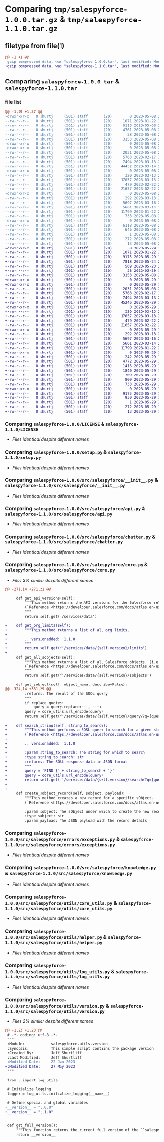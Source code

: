 # Comparing `tmp/salespyforce-1.0.0.tar.gz` & `tmp/salespyforce-1.1.0.tar.gz`

## filetype from file(1)

```diff
@@ -1 +1 @@
-gzip compressed data, was "salespyforce-1.0.0.tar", last modified: Mon May  8 21:43:05 2023, max compression
+gzip compressed data, was "salespyforce-1.1.0.tar", last modified: Mon May 29 19:57:38 2023, max compression
```

## Comparing `salespyforce-1.0.0.tar` & `salespyforce-1.1.0.tar`

### file list

```diff
@@ -1,29 +1,37 @@
-drwxr-xr-x   0 shurtj     (501) staff       (20)        0 2023-05-08 21:43:05.329912 salespyforce-1.0.0/
--rw-r--r--   0 shurtj     (501) staff       (20)     1071 2023-01-22 19:54:55.000000 salespyforce-1.0.0/LICENSE
--rw-r--r--   0 shurtj     (501) staff       (20)     6118 2023-05-08 21:43:05.329493 salespyforce-1.0.0/PKG-INFO
--rw-r--r--   0 shurtj     (501) staff       (20)     4761 2023-05-08 21:38:49.000000 salespyforce-1.0.0/README.md
--rw-r--r--   0 shurtj     (501) staff       (20)       38 2023-05-08 21:43:05.330028 salespyforce-1.0.0/setup.cfg
--rw-r--r--   0 shurtj     (501) staff       (20)     3153 2023-05-08 21:41:53.000000 salespyforce-1.0.0/setup.py
-drwxr-xr-x   0 shurtj     (501) staff       (20)        0 2023-05-08 21:43:05.305652 salespyforce-1.0.0/src/
-drwxr-xr-x   0 shurtj     (501) staff       (20)        0 2023-05-08 21:43:05.314649 salespyforce-1.0.0/src/salespyforce/
--rw-r--r--   0 shurtj     (501) staff       (20)     2031 2023-05-08 21:19:50.000000 salespyforce-1.0.0/src/salespyforce/__init__.py
--rw-r--r--   0 shurtj     (501) staff       (20)     5763 2023-02-17 19:12:52.000000 salespyforce-1.0.0/src/salespyforce/api.py
--rw-r--r--   0 shurtj     (501) staff       (20)     7494 2023-03-13 21:18:18.000000 salespyforce-1.0.0/src/salespyforce/chatter.py
--rw-r--r--   0 shurtj     (501) staff       (20)    44432 2023-03-14 20:25:38.000000 salespyforce-1.0.0/src/salespyforce/core.py
-drwxr-xr-x   0 shurtj     (501) staff       (20)        0 2023-05-08 21:43:05.324116 salespyforce-1.0.0/src/salespyforce/errors/
--rw-r--r--   0 shurtj     (501) staff       (20)      320 2023-03-13 21:37:03.000000 salespyforce-1.0.0/src/salespyforce/errors/__init__.py
--rw-r--r--   0 shurtj     (501) staff       (20)    17057 2023-03-13 21:39:59.000000 salespyforce-1.0.0/src/salespyforce/errors/exceptions.py
--rw-r--r--   0 shurtj     (501) staff       (20)      479 2023-02-22 22:06:11.000000 salespyforce-1.0.0/src/salespyforce/errors/handlers.py
--rw-r--r--   0 shurtj     (501) staff       (20)    21657 2023-02-22 22:09:03.000000 salespyforce-1.0.0/src/salespyforce/knowledge.py
-drwxr-xr-x   0 shurtj     (501) staff       (20)        0 2023-05-08 21:43:05.328976 salespyforce-1.0.0/src/salespyforce/utils/
--rw-r--r--   0 shurtj     (501) staff       (20)      292 2023-03-13 21:51:57.000000 salespyforce-1.0.0/src/salespyforce/utils/__init__.py
--rw-r--r--   0 shurtj     (501) staff       (20)     5697 2023-03-16 21:08:51.000000 salespyforce-1.0.0/src/salespyforce/utils/core_utils.py
--rw-r--r--   0 shurtj     (501) staff       (20)     5661 2023-03-14 20:43:01.000000 salespyforce-1.0.0/src/salespyforce/utils/helper.py
--rw-r--r--   0 shurtj     (501) staff       (20)    11799 2023-01-22 21:52:54.000000 salespyforce-1.0.0/src/salespyforce/utils/log_utils.py
--rw-r--r--   0 shurtj     (501) staff       (20)      733 2023-05-08 21:39:27.000000 salespyforce-1.0.0/src/salespyforce/utils/version.py
-drwxr-xr-x   0 shurtj     (501) staff       (20)        0 2023-05-08 21:43:05.319036 salespyforce-1.0.0/src/salespyforce.egg-info/
--rw-r--r--   0 shurtj     (501) staff       (20)     6118 2023-05-08 21:43:05.000000 salespyforce-1.0.0/src/salespyforce.egg-info/PKG-INFO
--rw-r--r--   0 shurtj     (501) staff       (20)      646 2023-05-08 21:43:05.000000 salespyforce-1.0.0/src/salespyforce.egg-info/SOURCES.txt
--rw-r--r--   0 shurtj     (501) staff       (20)        1 2023-05-08 21:43:05.000000 salespyforce-1.0.0/src/salespyforce.egg-info/dependency_links.txt
--rw-r--r--   0 shurtj     (501) staff       (20)      272 2023-05-08 21:43:05.000000 salespyforce-1.0.0/src/salespyforce.egg-info/requires.txt
--rw-r--r--   0 shurtj     (501) staff       (20)       13 2023-05-08 21:43:05.000000 salespyforce-1.0.0/src/salespyforce.egg-info/top_level.txt
+drwxr-xr-x   0 shurtj     (501) staff       (20)        0 2023-05-29 19:57:38.447479 salespyforce-1.1.0/
+-rw-r--r--   0 shurtj     (501) staff       (20)     1071 2023-01-22 19:54:55.000000 salespyforce-1.1.0/LICENSE
+-rw-r--r--   0 shurtj     (501) staff       (20)     9175 2023-05-29 19:57:38.446785 salespyforce-1.1.0/PKG-INFO
+-rw-r--r--   0 shurtj     (501) staff       (20)     7818 2023-05-24 20:39:33.000000 salespyforce-1.1.0/README.md
+-rw-r--r--   0 shurtj     (501) staff       (20)      569 2023-05-23 21:22:33.000000 salespyforce-1.1.0/pyproject.toml
+-rw-r--r--   0 shurtj     (501) staff       (20)       38 2023-05-29 19:57:38.447782 salespyforce-1.1.0/setup.cfg
+-rw-r--r--   0 shurtj     (501) staff       (20)     3153 2023-05-08 21:41:53.000000 salespyforce-1.1.0/setup.py
+drwxr-xr-x   0 shurtj     (501) staff       (20)        0 2023-05-29 19:57:38.415876 salespyforce-1.1.0/src/
+drwxr-xr-x   0 shurtj     (501) staff       (20)        0 2023-05-29 19:57:38.423567 salespyforce-1.1.0/src/salespyforce/
+-rw-r--r--   0 shurtj     (501) staff       (20)     2031 2023-05-08 21:19:50.000000 salespyforce-1.1.0/src/salespyforce/__init__.py
+-rw-r--r--   0 shurtj     (501) staff       (20)     5763 2023-02-17 19:12:52.000000 salespyforce-1.1.0/src/salespyforce/api.py
+-rw-r--r--   0 shurtj     (501) staff       (20)     7494 2023-03-13 21:18:18.000000 salespyforce-1.1.0/src/salespyforce/chatter.py
+-rw-r--r--   0 shurtj     (501) staff       (20)    45246 2023-05-29 19:55:32.000000 salespyforce-1.1.0/src/salespyforce/core.py
+drwxr-xr-x   0 shurtj     (501) staff       (20)        0 2023-05-29 19:57:38.434429 salespyforce-1.1.0/src/salespyforce/errors/
+-rw-r--r--   0 shurtj     (501) staff       (20)      320 2023-03-13 21:37:03.000000 salespyforce-1.1.0/src/salespyforce/errors/__init__.py
+-rw-r--r--   0 shurtj     (501) staff       (20)    17057 2023-03-13 21:39:59.000000 salespyforce-1.1.0/src/salespyforce/errors/exceptions.py
+-rw-r--r--   0 shurtj     (501) staff       (20)      479 2023-02-22 22:06:11.000000 salespyforce-1.1.0/src/salespyforce/errors/handlers.py
+-rw-r--r--   0 shurtj     (501) staff       (20)    21657 2023-02-22 22:09:03.000000 salespyforce-1.1.0/src/salespyforce/knowledge.py
+drwxr-xr-x   0 shurtj     (501) staff       (20)        0 2023-05-29 19:57:38.441744 salespyforce-1.1.0/src/salespyforce/utils/
+-rw-r--r--   0 shurtj     (501) staff       (20)      292 2023-03-13 21:51:57.000000 salespyforce-1.1.0/src/salespyforce/utils/__init__.py
+-rw-r--r--   0 shurtj     (501) staff       (20)     5697 2023-03-16 21:08:51.000000 salespyforce-1.1.0/src/salespyforce/utils/core_utils.py
+-rw-r--r--   0 shurtj     (501) staff       (20)     5661 2023-03-14 20:43:01.000000 salespyforce-1.1.0/src/salespyforce/utils/helper.py
+-rw-r--r--   0 shurtj     (501) staff       (20)    11799 2023-01-22 21:52:54.000000 salespyforce-1.1.0/src/salespyforce/utils/log_utils.py
+drwxr-xr-x   0 shurtj     (501) staff       (20)        0 2023-05-29 19:57:38.445539 salespyforce-1.1.0/src/salespyforce/utils/tests/
+-rw-r--r--   0 shurtj     (501) staff       (20)      242 2023-05-29 19:55:32.000000 salespyforce-1.1.0/src/salespyforce/utils/tests/__init__.py
+-rw-r--r--   0 shurtj     (501) staff       (20)     4772 2023-05-29 19:55:32.000000 salespyforce-1.1.0/src/salespyforce/utils/tests/resources.py
+-rw-r--r--   0 shurtj     (501) staff       (20)     1416 2023-05-29 19:55:32.000000 salespyforce-1.1.0/src/salespyforce/utils/tests/test_instantiate_object.py
+-rw-r--r--   0 shurtj     (501) staff       (20)     1840 2023-05-29 19:55:32.000000 salespyforce-1.1.0/src/salespyforce/utils/tests/test_sobjects.py
+-rw-r--r--   0 shurtj     (501) staff       (20)      709 2023-05-29 19:55:32.000000 salespyforce-1.1.0/src/salespyforce/utils/tests/test_soql.py
+-rw-r--r--   0 shurtj     (501) staff       (20)      809 2023-05-29 19:55:32.000000 salespyforce-1.1.0/src/salespyforce/utils/tests/test_sosl.py
+-rw-r--r--   0 shurtj     (501) staff       (20)      733 2023-05-29 19:55:32.000000 salespyforce-1.1.0/src/salespyforce/utils/version.py
+drwxr-xr-x   0 shurtj     (501) staff       (20)        0 2023-05-29 19:57:38.429594 salespyforce-1.1.0/src/salespyforce.egg-info/
+-rw-r--r--   0 shurtj     (501) staff       (20)     9175 2023-05-29 19:57:38.000000 salespyforce-1.1.0/src/salespyforce.egg-info/PKG-INFO
+-rw-r--r--   0 shurtj     (501) staff       (20)      930 2023-05-29 19:57:38.000000 salespyforce-1.1.0/src/salespyforce.egg-info/SOURCES.txt
+-rw-r--r--   0 shurtj     (501) staff       (20)        1 2023-05-29 19:57:38.000000 salespyforce-1.1.0/src/salespyforce.egg-info/dependency_links.txt
+-rw-r--r--   0 shurtj     (501) staff       (20)      272 2023-05-29 19:57:38.000000 salespyforce-1.1.0/src/salespyforce.egg-info/requires.txt
+-rw-r--r--   0 shurtj     (501) staff       (20)       13 2023-05-29 19:57:38.000000 salespyforce-1.1.0/src/salespyforce.egg-info/top_level.txt
```

### Comparing `salespyforce-1.0.0/LICENSE` & `salespyforce-1.1.0/LICENSE`

 * *Files identical despite different names*

### Comparing `salespyforce-1.0.0/setup.py` & `salespyforce-1.1.0/setup.py`

 * *Files identical despite different names*

### Comparing `salespyforce-1.0.0/src/salespyforce/__init__.py` & `salespyforce-1.1.0/src/salespyforce/__init__.py`

 * *Files identical despite different names*

### Comparing `salespyforce-1.0.0/src/salespyforce/api.py` & `salespyforce-1.1.0/src/salespyforce/api.py`

 * *Files identical despite different names*

### Comparing `salespyforce-1.0.0/src/salespyforce/chatter.py` & `salespyforce-1.1.0/src/salespyforce/chatter.py`

 * *Files identical despite different names*

### Comparing `salespyforce-1.0.0/src/salespyforce/core.py` & `salespyforce-1.1.0/src/salespyforce/core.py`

 * *Files 2% similar despite different names*

```diff
@@ -271,14 +271,21 @@
 
     def get_api_versions(self):
         """This method returns the API versions for the Salesforce releases.
         (`Reference <https://developer.salesforce.com/docs/atlas.en-us.api_rest.meta/api_rest/dome_versions.htm>`_)
         """
         return self.get('/services/data')
 
+    def get_org_limits(self):
+        """This method returns a list of all org limits.
+
+        .. versionadded:: 1.1.0
+        """
+        return self.get(f'/services/data/{self.version}/limits')
+
     def get_all_sobjects(self):
         """This method returns a list of all Salesforce objects. (i.e. sObjects)
         (`Reference <https://developer.salesforce.com/docs/atlas.en-us.api_rest.meta/api_rest/dome_describeGlobal.htm>`_)
         """
         return self.get(f'/services/data/{self.version}/sobjects')
 
     def get_sobject(self, object_name, describe=False):
@@ -324,14 +331,29 @@
         :returns: The result of the SOQL query
         """
         if replace_quotes:
             query = query.replace('"', "'")
         query = core_utils.url_encode(query)
         return self.get(f'/services/data/{self.version}/query/?q={query}')
 
+    def search_string(self, string_to_search):
+        """This method performs a SOSL query to search for a given string.
+        (`Reference <https://developer.salesforce.com/docs/atlas.en-us.api_rest.meta/api_rest/resources_search.htm>`_)
+
+        .. versionadded:: 1.1.0
+
+        :param string_to_search: The string for which to search
+        :type string_to_search: str
+        :returns: The SOSL response data in JSON format
+        """
+        query = 'FIND {' + string_to_search + '}'
+        query = core_utils.url_encode(query)
+        return self.get(f'/services/data/{self.version}/search/?q={query}')
+
+
     def create_sobject_record(self, sobject, payload):
         """This method creates a new record for a specific sObject.
         (`Reference <https://developer.salesforce.com/docs/atlas.en-us.api_rest.meta/api_rest/dome_sobject_create.htm>`_)
 
         :param sobject: The sObject under which to create the new record
         :type sobject: str
         :param payload: The JSON payload with the record details
```

### Comparing `salespyforce-1.0.0/src/salespyforce/errors/exceptions.py` & `salespyforce-1.1.0/src/salespyforce/errors/exceptions.py`

 * *Files identical despite different names*

### Comparing `salespyforce-1.0.0/src/salespyforce/knowledge.py` & `salespyforce-1.1.0/src/salespyforce/knowledge.py`

 * *Files identical despite different names*

### Comparing `salespyforce-1.0.0/src/salespyforce/utils/core_utils.py` & `salespyforce-1.1.0/src/salespyforce/utils/core_utils.py`

 * *Files identical despite different names*

### Comparing `salespyforce-1.0.0/src/salespyforce/utils/helper.py` & `salespyforce-1.1.0/src/salespyforce/utils/helper.py`

 * *Files identical despite different names*

### Comparing `salespyforce-1.0.0/src/salespyforce/utils/log_utils.py` & `salespyforce-1.1.0/src/salespyforce/utils/log_utils.py`

 * *Files identical despite different names*

### Comparing `salespyforce-1.0.0/src/salespyforce/utils/version.py` & `salespyforce-1.1.0/src/salespyforce/utils/version.py`

 * *Files 2% similar despite different names*

```diff
@@ -1,23 +1,23 @@
 # -*- coding: utf-8 -*-
 """
 :Module:            salespyforce.utils.version
 :Synopsis:          This simple script contains the package version
 :Created By:        Jeff Shurtliff
 :Last Modified:     Jeff Shurtliff
-:Modified Date:     22 Jan 2023
+:Modified Date:     27 May 2023
 """
 
 from . import log_utils
 
 # Initialize logging
 logger = log_utils.initialize_logging(__name__)
 
 # Define special and global variables
-__version__ = "1.0.0"
+__version__ = "1.1.0"
 
 
 def get_full_version():
     """This function returns the current full version of the ``salespyforce`` package."""
     return __version__
```

